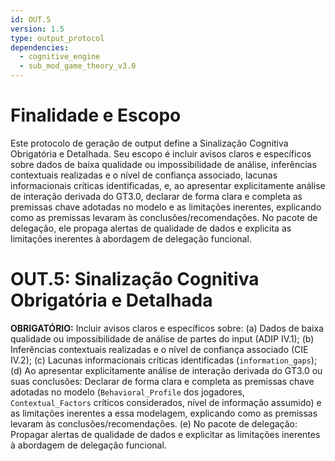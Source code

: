 ```yaml
---
id: OUT.5
version: 1.5
type: output_protocol
dependencies:
  - cognitive_engine
  - sub_mod_game_theory_v3.0
---
```


# Finalidade e Escopo

Este protocolo de geração de output define a Sinalização Cognitiva Obrigatória e Detalhada. Seu escopo é incluir avisos claros e específicos sobre dados de baixa qualidade ou impossibilidade de análise, inferências contextuais realizadas e o nível de confiança associado, lacunas informacionais críticas identificadas, e, ao apresentar explicitamente análise de interação derivada do GT3.0, declarar de forma clara e completa as premissas chave adotadas no modelo e as limitações inerentes, explicando como as premissas levaram às conclusões/recomendações. No pacote de delegação, ele propaga alertas de qualidade de dados e explicita as limitações inerentes à abordagem de delegação funcional.

# OUT.5: Sinalização Cognitiva Obrigatória e Detalhada

**OBRIGATÓRIO:** Incluir avisos claros e específicos sobre: (a) Dados de baixa qualidade ou impossibilidade de análise de partes do input (ADIP IV.1); (b) Inferências contextuais realizadas e o nível de confiança associado (CIE IV.2); (c) Lacunas informacionais críticas identificadas (`information_gaps`); (d) Ao apresentar explicitamente análise de interação derivada do GT3.0 ou suas conclusões: Declarar de forma clara e completa as premissas chave adotadas no modelo (`Behavioral_Profile` dos jogadores, `Contextual_Factors` críticos considerados, nível de informação assumido) e as limitações inerentes a essa modelagem, explicando como as premissas levaram às conclusões/recomendações. (e) No pacote de delegação: Propagar alertas de qualidade de dados e explicitar as limitações inerentes à abordagem de delegação funcional.
